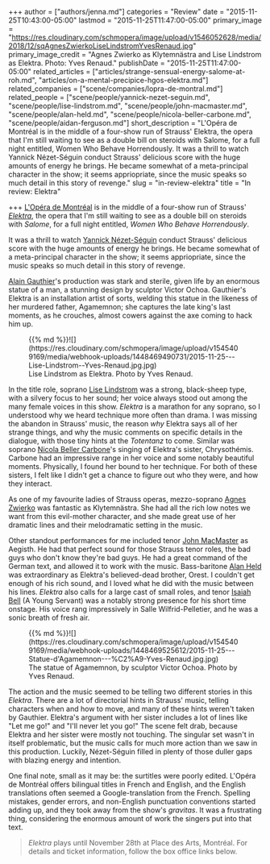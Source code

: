 +++
author = ["authors/jenna.md"]
categories = "Review"
date = "2015-11-25T10:43:00-05:00"
lastmod = "2015-11-25T11:47:00-05:00"
primary_image = "https://res.cloudinary.com/schmopera/image/upload/v1546052628/media/2018/12/sqAgnesZwierkoLiseLindstromYvesRenaud.jpg"
primary_image_credit = "Agnes Zwierko as Klytemnästra and Lise Lindstrom as Elektra. Photo: Yves Renaud."
publishDate = "2015-11-25T11:47:00-05:00"
related_articles = ["articles/strange-sensual-energy-salome-at-roh.md", "articles/on-a-mental-precipice-hgos-elektra.md"]
related_companies = ["scene/companies/lopra-de-montral.md"]
related_people = ["scene/people/yannick-nezet-seguin.md", "scene/people/lise-lindstrom.md", "scene/people/john-macmaster.md", "scene/people/alan-held.md", "scene/people/nicola-beller-carbone.md", "scene/people/aidan-ferguson.md"]
short_description = "L&#039;Opéra de Montréal is in the middle of a four-show run of Strauss&#039; Elektra, the opera that I&#039;m still waiting to see as a double bill on steroids with Salome, for a full night entitled, Women Who Behave Horrendously. It was a thrill to watch Yannick Nézet-Séguin conduct Strauss&#039; delicious score with the huge amounts of energy he brings. He became somewhat of a meta-principal character in the show; it seems appriopriate, since the music speaks so much detail in this story of revenge."
slug = "in-review-elektra"
title = "In review: Elektra"

+++
[L'Opéra de Montréal](/scene/companies/lopera-de-montreal/) is in the middle of a four-show run of Strauss' [*Elektra*](http://www.operademontreal.com/en/shows/2015-2016-season/elektra), the opera that I'm still waiting to see as a double bill on steroids with *Salome*, for a full night entitled, *Women Who Behave Horrendously*. 

It was a thrill to watch [Yannick Nézet-Séguin](/scene/people/yannick-nezet-seguin/) conduct Strauss' delicious score with the huge amounts of energy he brings. He became somewhat of a meta-principal character in the show; it seems appriopriate, since the music speaks so much detail in this story of revenge.

[Alain Gauthier](http://www.operademontreal.com/fr/mediatheque#!/alain-gauthier-canada)'s production was stark and sterile, given life by an enormous statue of a man, a stunning design by sculptor Victor Ochoa. Gauthier's Elektra is an installation artist of sorts, welding this statue in the likeness of her murdered father, Agamemnon; she captures the late king's last moments, as he crouches, almost cowers against the axe coming to hack him up.

<figure data-type="image">{{% md %}}![](https://res.cloudinary.com/schmopera/image/upload/v1545409169/media/webhook-uploads/1448469490731/2015-11-25---Lise-Lindstrom--Yves-Renaud.jpg.jpg)
<figcaption>Lise Lindstrom as Elektra. Photo by Yves Renaud.</figcaption>
</figure>

In the title role, soprano [Lise Lindstrom](/scene/people/lise-lindstrom/) was a strong, black-sheep type, with a silvery focus to her sound; her voice always stood out among the many female voices in this show. *Elektra* is a marathon for any soprano, so I understood why we heard technique more often than drama. I was missing the abandon in Strauss' music, the reason *why* Elektra says all of her strange things, and why the music comments on specific details in the dialogue, with those tiny hints at the *Totentanz* to come. Similar was soprano [Nicola Beller Carbone](/scene/people/nicola-beller-carbone/)'s singing of Elektra's sister, Chrysothémis. Carbone had an impressive range in her voice and some notably beautiful moments. Physically, I found her bound to her technique. For both of these sisters, I felt like I didn't get a chance to figure out who they were, and how they interact.

As one of my favourite ladies of Strauss operas, mezzo-soprano [Agnes Zwierko](http://www.agnes-zwierko.com/indexa.html) was fantastic as Klytemnästra. She had all the rich low notes we want from this evil-mother character, and she made great use of her dramatic lines and their melodramatic setting in the music. 

Other standout performances for me included tenor [John MacMaster](/scene/people/john-macmaster/) as Aegisth. He had that perfect sound for those Strauss tenor roles, the bad guys who don't know they're bad guys. He had a great command of the German text, and allowed it to work with the music. Bass-baritone [Alan Held](/scene/people/alan-held/) was extraordinary as Elektra's believed-dead brother, Orest. I couldn't get enough of his rich sound, and I loved what he did with the music between his lines. *Elektra* also calls for a large cast of small roles, and tenor [Isaiah Bell](/scene/people/isaiah-bell/) (A Young Servant) was a notably strong presence for his short time onstage. His voice rang impressively in Salle Wilfrid-Pelletier, and he was a sonic breath of fresh air.

<figure data-type="image">{{% md %}}![](https://res.cloudinary.com/schmopera/image/upload/v1545409169/media/webhook-uploads/1448469525612/2015-11-25---Statue-d'Agamemnon---%C2%A9-Yves-Renaud.jpg.jpg)<figcaption>The statue of Agamemnon, by sculptor Victor Ochoa. Photo by Yves Renaud.</figcaption>
</figure>

The action and the music seemed to be telling two different stories in this *Elektra*. There are a lot of directorial hints in Strauss' music, telling characters when and how to move, and many of these hints weren't taken by Gauthier. Elektra's argument with her sister includes a lot of lines like "Let me go!" and "I'll never let you go!" The scene felt drab, because Elektra and her sister were mostly not touching. The singular set wasn't in itself problematic, but the music calls for much more action than we saw in this production. Luckily, Nézet-Séguin filled in plenty of those duller gaps with blazing energy and intention.

One final note, small as it may be: the surtitles were poorly edited. L'Opéra de Montréal offers bilingual titles in French and English, and the English translations often seemed a Google-translation from the French. Spelling mistakes, gender errors, and non-English punctuation conventions started adding up, and they took away from the show's *gravitas*. It was a frustrating thing, considering the enormous amount of work the singers put into that text.

>*Elektra* plays until November 28th at Place des Arts, Montréal. For details and ticket information, follow the box office links below.